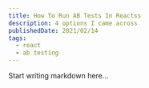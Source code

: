 ```yaml
---
title: How To Run AB Tests In Reactss
description: 4 options I came across
publishedDate: 2021/02/14
tags:
  - react
  - ab testing
---
```


Start writing markdown here...
